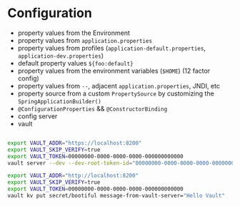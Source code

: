 # Configuration 

* property values from the Environment 
* property values from `application.properties`
* property values from profiles (`application-default.properties`, `application-dev.properties`)
* default property values `${foo:default}`
* property values from the environment variables (`$HOME`) (12 factor config)
* property values from `--`, adjacent `application.properties`, JNDI, etc
* property source from a custom `PropertySource` by customizing the `SpringApplicationBuilder()`
* `@ConfigurationProperties` && `@ConstructorBinding`
* config server 
* vault 

```bash

export VAULT_ADDR="https://localhost:8200"
export VAULT_SKIP_VERIFY=true
export VAULT_TOKEN=00000000-0000-0000-0000-000000000000
vault server --dev --dev-root-token-id="00000000-0000-0000-0000-000000000000"

export VAULT_ADDR="http://localhost:8200"
export VAULT_SKIP_VERIFY=true
export VAULT_TOKEN=00000000-0000-0000-0000-000000000000
vault kv put secret/bootiful message-from-vault-server="Hello Vault"

```